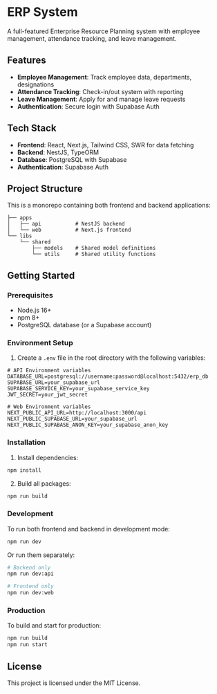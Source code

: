 # ERP System

A full-featured Enterprise Resource Planning system with employee management, attendance tracking, and leave management.

## Features

- **Employee Management**: Track employee data, departments, designations
- **Attendance Tracking**: Check-in/out system with reporting
- **Leave Management**: Apply for and manage leave requests
- **Authentication**: Secure login with Supabase Auth

## Tech Stack

- **Frontend**: React, Next.js, Tailwind CSS, SWR for data fetching
- **Backend**: NestJS, TypeORM
- **Database**: PostgreSQL with Supabase
- **Authentication**: Supabase Auth

## Project Structure

This is a monorepo containing both frontend and backend applications:

```
├── apps
│   ├── api           # NestJS backend
│   └── web           # Next.js frontend
└── libs
    └── shared
        ├── models    # Shared model definitions
        └── utils     # Shared utility functions
```

## Getting Started

### Prerequisites

- Node.js 16+
- npm 8+
- PostgreSQL database (or a Supabase account)

### Environment Setup

1. Create a `.env` file in the root directory with the following variables:

```
# API Environment variables
DATABASE_URL=postgresql://username:password@localhost:5432/erp_db
SUPABASE_URL=your_supabase_url
SUPABASE_SERVICE_KEY=your_supabase_service_key
JWT_SECRET=your_jwt_secret

# Web Environment variables
NEXT_PUBLIC_API_URL=http://localhost:3000/api
NEXT_PUBLIC_SUPABASE_URL=your_supabase_url
NEXT_PUBLIC_SUPABASE_ANON_KEY=your_supabase_anon_key
```

### Installation

1. Install dependencies:

```bash
npm install
```

2. Build all packages:

```bash
npm run build
```

### Development

To run both frontend and backend in development mode:

```bash
npm run dev
```

Or run them separately:

```bash
# Backend only
npm run dev:api

# Frontend only
npm run dev:web
```

### Production

To build and start for production:

```bash
npm run build
npm run start
```

## License

This project is licensed under the MIT License.
